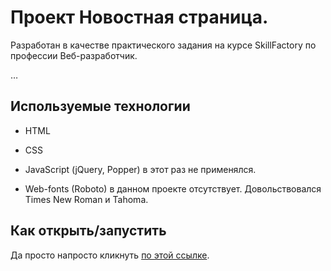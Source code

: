 
# Проект Новостная страница.

Разработан в качестве практического задания на курсе SkillFactory по профессии Веб-разработчик.

…

## Используемые технологии

* HTML

* CSS

* JavaScript (jQuery, Popper) в этот раз не применялся.

* Web-fonts (Roboto) в данном проекте отсутствует. Довольствовался Times New Roman и Tahoma.

## Как открыть/запустить

Да просто напросто кликнуть [по этой ссылке](https://agolovinov.github.io/News-page/).
